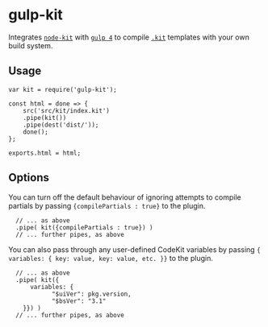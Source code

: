 # gulp-kit

Integrates [`node-kit`](https://github.com/jeremyworboys/node-kit)
with [`gulp 4`](http://gulpjs.com/) to compile
[`.kit`](http://incident57.com/codekit/help.html#kit) templates
with your own build system.

## Usage

    var kit = require('gulp-kit');

    const html = done => {
        src('src/kit/index.kit')
        .pipe(kit())
        .pipe(dest('dist/'));
        done();
    };

    exports.html = html;

## Options

You can turn off the default behaviour of
ignoring attempts to compile partials by
passing `{compilePartials : true}` to the
plugin.

      // ... as above
      .pipe( kit({compilePartials : true}) )
      // ... further pipes, as above

You can also pass through any user-defined CodeKit variables by passing
`{ variables: { key: value, key: value, etc. }}` to the plugin.

      // ... as above
      .pipe( kit({
          variables: {
    			"$uiVer": pkg.version,
    			"$bsVer": "3.1"
    	}}) )
      // ... further pipes, as above
